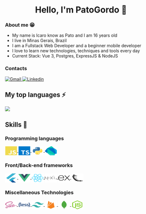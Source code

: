 <h1 align="center">Hello, I'm PatoGordo 👋</h1>

### About me 😁
- My name is Icaro know as Pato and I am 16 years old
- I live in Minas Gerais, Brazil
- I am a Fullstack Web Developer and a beginner mobile developer
- I love to learn new technologies, techniques and tools every day
- Current Stack: Vue 3, Postgres, ExpressJS & NodeJS
  
### Contacts
<div>
  <a href="mailto:conversecomicaro@gmail.com">
    <img alt="Gmail" src="https://img.shields.io/badge/Gmail-D14836?style=for-the-badge&logo=gmail&logoColor=white" />
  </a>
  <a href="https://www.linkedin.com/in/icaro-miguel-0879521bb/">
    <img alt="Linkedin" src="https://img.shields.io/badge/linkedin%20-%230077B5.svg?&style=for-the-badge&logo=linkedin&logoColor=white" />
  </a>
</div>

<div>
<div>
  <h2>My top languages ⚡</h2>
  <a href="https://github.com/anuraghazra/github-readme-stats">
    <img src="https://github-readme-stats.vercel.app/api/top-langs/?username=patogordo&layout=compact&theme=react&hide=html,css&langs_count=6" />
  </a>
</div>
<div align="start">
  <h2>Skills 🚀</h2>
  
  <h3>Programming languages</h3>
  <div>
    <a href="https://developer.mozilla.org/pt-BR/docs/Web/JavaScript">
      <img align="center" alt="JavaScript" height="30" width="40" src="https://raw.githubusercontent.com/devicons/devicon/master/icons/javascript/javascript-plain.svg">
    </a>
    <a href="https://typescriptlang.org/">
      <img align="center" alt="Typescript" height="30" width="40" src="https://raw.githubusercontent.com/devicons/devicon/master/icons/typescript/typescript-plain.svg">
    </a>
    <a href="https://www.python.org/">
      <img align="center" alt="Python" height="30" width="40" src="https://raw.githubusercontent.com/devicons/devicon/master/icons/python/python-original.svg">
    </a>
    <a href="https://www.dart.dev/">
      <img align="center" alt="Dart" height="30" width="40" src="https://raw.githubusercontent.com/devicons/devicon/master/icons/dart/dart-original.svg">
    </a>
  </div>
  
  <h3>Front/Back-end frameworks</h3>
  <div>
    <a href="https://flutter.dev/">
      <img align="center" alt="Flutter" height="30" width="40" src="https://raw.githubusercontent.com/devicons/devicon/master/icons/flutter/flutter-original.svg">
    </a>
    <a href="https://vuejs.org">
      <img align="center" alt="VueJs" height="30" width="40" src="https://raw.githubusercontent.com/devicons/devicon/master/icons/vuejs/vuejs-original.svg">
    </a>
    <a href="https://reactjs.org/">
      <img align="center" alt="ReactJs" height="30" width="40" src="https://raw.githubusercontent.com/devicons/devicon/master/icons/react/react-original.svg">
    </a>
    <a href="https://nextjs.org/">
      <img align="center" alt="NextJs" height="30" width="40" src="https://raw.githubusercontent.com/devicons/devicon/master/icons/nextjs/nextjs-original-wordmark.svg">
    </a>
    <a href="https://expressjs.com/">
      <img align="center" alt="Express" height="30" width="40" src="https://raw.githubusercontent.com/devicons/devicon/master/icons/express/express-original.svg">
    </a>
    <a href="https://palletsprojects.com/p/flask/">
      <img align="center" alt="Flask" height="30" width="40" src="https://raw.githubusercontent.com/devicons/devicon/master/icons/flask/flask-original.svg">
    </a>
  </div>
  
  <h3>Miscellaneous Technologies</h3>
  <div>
    <a href="https://sass-lang.com/">
      <img align="center" alt="Sass" height="30" width="40" src="https://raw.githubusercontent.com/devicons/devicon/master/icons/sass/sass-original.svg">
    </a>
    <a href="http://lesscss.org/">
      <img align="center" alt="LessCss" height="30" width="40" src="https://raw.githubusercontent.com/devicons/devicon/master/icons/less/less-plain-wordmark.svg">
    </a>
    <a href="https://tailwindcss.com/">
      <img align="center" alt="Tailwind" height="30" width="40" src="https://raw.githubusercontent.com/devicons/devicon/master/icons/tailwindcss/tailwindcss-plain.svg">
    </a>
    <a href="https://firebase.google.com/">
      <img align="center" alt="Firebase" height="30" width="40" src="https://raw.githubusercontent.com/devicons/devicon/master/icons/firebase/firebase-plain.svg">
    </a>
    <a href="https://mongodb.com">
      <img align="center" alt="MongoDB" height="30" width="40" src="https://raw.githubusercontent.com/devicons/devicon/master/icons/mongodb/mongodb-plain.svg">
    </a>
    <a href="https://nodejs.org">
      <img align="center" alt="NodeJs" height="30" width="40" src="https://raw.githubusercontent.com/devicons/devicon/master/icons/nodejs/nodejs-original.svg">
    </a>
  </div>
</div>
</div>
